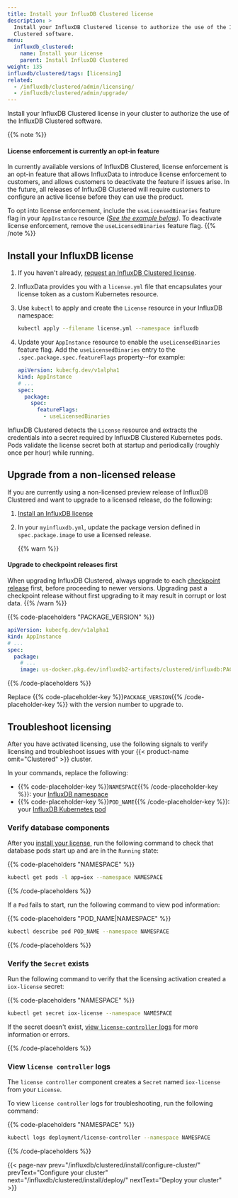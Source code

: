 ```yaml
---
title: Install your InfluxDB Clustered license
description: >
  Install your InfluxDB Clustered license to authorize the use of the InfluxDB
  Clustered software.
menu:
  influxdb_clustered:
    name: Install your License
    parent: Install InfluxDB Clustered
weight: 135
influxdb/clustered/tags: [licensing]
related:
  - /influxdb/clustered/admin/licensing/
  - /influxdb/clustered/admin/upgrade/
---
```


Install your InfluxDB Clustered license in your cluster to authorize the use
of the InfluxDB Clustered software.

{{% note %}}
#### License enforcement is currently an opt-in feature

In currently available versions of InfluxDB Clustered, license enforcement is an
opt-in feature that allows InfluxData to introduce license enforcement to
customers, and allows customers to deactivate the feature if issues arise.
In the future, all releases of InfluxDB Clustered will require customers to
configure an active license before they can use the product.

To opt into license enforcement, include the `useLicensedBinaries` feature flag
in your `AppInstance` resource _([See the example below](#enable-feature-flag))_.
To deactivate license enforcement, remove the `useLicensedBinaries` feature flag.
{{% /note %}}

## Install your InfluxDB license

1.  If you haven't already,
    [request an InfluxDB Clustered license](https://influxdata.com/contact-sales).
2.  InfluxData provides you with a `license.yml` file that encapsulates your
    license token as a custom Kubernetes resource.
3.  Use `kubectl` to apply and create the `License` resource in your InfluxDB
    namespace:

    <!--pytest.mark.skip-->

    ```sh
    kubectl apply --filename license.yml --namespace influxdb
    ```

4.  <span id="enable-feature-flag"></span>
    Update your `AppInstance` resource to enable the `useLicensedBinaries` feature flag.
    Add the `useLicensedBinaries` entry to the `.spec.package.spec.featureFlags`
    property--for example:

    ```yml
    apiVersion: kubecfg.dev/v1alpha1
    kind: AppInstance
    # ...
    spec:
      package:
        spec:
          featureFlags:
            - useLicensedBinaries
    ```

InfluxDB Clustered detects the `License` resource and extracts the credentials
into a secret required by InfluxDB Clustered Kubernetes pods.
Pods validate the license secret both at startup and periodically (roughly once
per hour) while running.

## Upgrade from a non-licensed release

If you are currently using a non-licensed preview release of InfluxDB Clustered
and want to upgrade to a licensed release, do the following:

1.  [Install an InfluxDB license](#install-your-influxdb-license)
2.  In your `myinfluxdb.yml`, update the package version defined in
    `spec.package.image` to use a licensed release.

    {{% warn %}}
#### Upgrade to checkpoint releases first

When upgrading InfluxDB Clustered, always upgrade to each
[checkpoint release](/influxdb/clustered/admin/upgrade/#checkpoint-releases)
first, before proceeding to newer versions.
Upgrading past a checkpoint release without first upgrading to it may result in
corrupt or lost data.
    {{% /warn %}}

{{% code-placeholders "PACKAGE_VERSION" %}}

```yml
apiVersion: kubecfg.dev/v1alpha1
kind: AppInstance
# ...
spec:
  package:
    # ...
    image: us-docker.pkg.dev/influxdb2-artifacts/clustered/influxdb:PACKAGE_VERSION
```

{{% /code-placeholders %}}

Replace {{% code-placeholder-key %}}`PACKAGE_VERSION`{{% /code-placeholder-key %}} with
the version number to upgrade to.

## Troubleshoot licensing

After you have activated licensing, use the following signals to verify licensing
and troubleshoot issues with your {{< product-name omit="Clustered" >}}
cluster.

In your commands, replace the following:

- {{% code-placeholder-key %}}`NAMESPACE`{{% /code-placeholder-key %}}:
  your [InfluxDB namespace](/influxdb/clustered/install/configure-cluster/#create-a-namespace-for-influxdb)
- {{% code-placeholder-key %}}`POD_NAME`{{% /code-placeholder-key %}}:
  your [InfluxDB Kubernetes pod](/influxdb/clustered/install/deploy/#inspect-cluster-pods)

### Verify database components

After you [install your license](#install-your-influxdb-license),
run the following command to check that database pods start up and are in the
`Running` state:

<!--pytest.mark.skip-->

{{% code-placeholders "NAMESPACE" %}}

```sh
kubectl get pods -l app=iox --namespace NAMESPACE
```

{{% /code-placeholders %}}

If a `Pod` fails to start, run the following command to view pod information:

<!--pytest.mark.skip-->

{{% code-placeholders "POD_NAME|NAMESPACE" %}}

```sh
kubectl describe pod POD_NAME --namespace NAMESPACE
```

{{% /code-placeholders %}}

### Verify the `Secret` exists 

Run the following command to verify that the licensing activation created a
`iox-license` secret:

<!--pytest.mark.skip-->

{{% code-placeholders "NAMESPACE" %}}

```sh
kubectl get secret iox-license --namespace NAMESPACE
```

If the secret doesn't exist,
[view `license-controller` logs](#view-license-controller-logs) for
more information or errors.

{{% /code-placeholders %}}

### View `license controller` logs

The `license controller` component creates a `Secret` named `iox-license` from your
`License`.

To view `license controller` logs for troubleshooting, run the following
command:

<!--pytest.mark.skip-->

{{% code-placeholders "NAMESPACE" %}}

```sh
kubectl logs deployment/license-controller --namespace NAMESPACE
```

{{% /code-placeholders %}}


{{< page-nav prev="/influxdb/clustered/install/configure-cluster/" prevText="Configure your cluster" next="/influxdb/clustered/install/deploy/" nextText="Deploy your cluster" >}}
